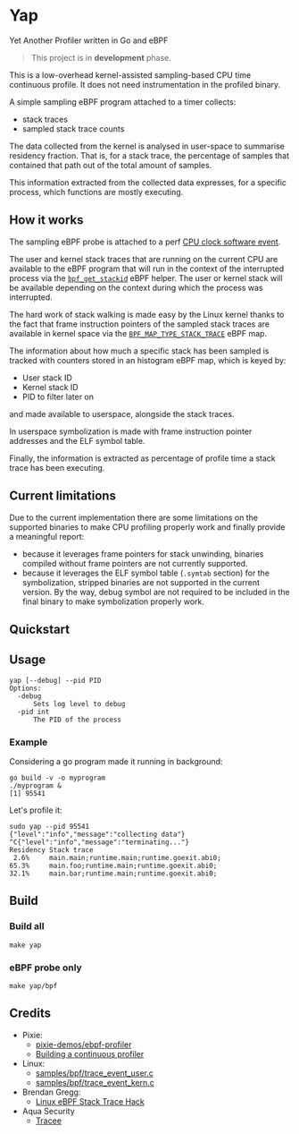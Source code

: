 # Yap

Yet Another Profiler written in Go and eBPF

> This project is in **development** phase.

This is a low-overhead kernel-assisted sampling-based CPU time continuous profile. It does not need instrumentation in the profiled binary.

A simple sampling eBPF program attached to a timer collects:
- stack traces
- sampled stack trace counts

The data collected from the kernel is analysed in user-space to summarise residency fraction.
That is, for a stack trace, the percentage of samples that contained that path out of the total amount of samples.

This information extracted from the collected data expresses, for a specific process, which functions are mostly executing.

## How it works

The sampling eBPF probe is attached to a perf [CPU clock software event](https://elixir.bootlin.com/linux/v6.8.5/source/include/uapi/linux/perf_event.h#L119).

The user and kernel stack traces that are running on the current CPU are available to the eBPF program that will run in the context of the interrupted process via the [`bpf_get_stackid`](https://elixir.bootlin.com/linux/v6.8.5/source/kernel/bpf/stackmap.c#L283) eBPF helper.
The user or kernel stack will be available depending on the context during which the process was interrupted.

The hard work of stack walking is made easy by the Linux kernel thanks to the fact that frame instruction pointers of the sampled stack traces are available in kernel space via the [`BPF_MAP_TYPE_STACK_TRACE`](https://elixir.bootlin.com/linux/v6.8.5/source/include/uapi/linux/bpf.h#L914) eBPF map.

The information about how much a specific stack has been sampled is tracked with counters stored in an histogram eBPF map, which is keyed by:
- User stack ID
- Kernel stack ID
- PID to filter later on

and made available to userspace, alongside the stack traces.

In userspace symbolization is made with frame instruction pointer addresses and the ELF symbol table.

Finally, the information is extracted as percentage of profile time a stack trace has been executing.

## Current limitations

Due to the current implementation there are some limitations on the supported binaries to make CPU profiling properly work and finally provide a meaningful report:
* because it leverages frame pointers for stack unwinding, binaries compiled without frame pointers are not currently supported.
* because it leverages the ELF symbol table (`.symtab` section) for the symbolization, stripped binaries are not supported in the current version. By the way, debug symbol are not required to be included in the final binary to make symbolization properly work.

## Quickstart

## Usage

```
yap [--debug] --pid PID
Options:
  -debug
      Sets log level to debug
  -pid int
      The PID of the process
```

### Example

Considering a go program made it running in background:

```shell
go build -v -o myprogram
./myprogram &
[1] 95541
```

Let's profile it:

```shell
sudo yap --pid 95541
{"level":"info","message":"collecting data"}
^C{"level":"info","message":"terminating..."}
Residency Stack trace
 2.6%     main.main;runtime.main;runtime.goexit.abi0;
65.3%     main.foo;runtime.main;runtime.goexit.abi0;
32.1%     main.bar;runtime.main;runtime.goexit.abi0;
```

## Build

### Build all

```shell
make yap
```

### eBPF probe only

```shell
make yap/bpf
```

## Credits

- Pixie:
  - [pixie-demos/ebpf-profiler](https://github.com/pixie-io/pixie-demos/tree/main/ebpf-profiler)
  - [Building a continuous profiler](https://blog.px.dev/cpu-profiling/)
- Linux:
  - [samples/bpf/trace_event_user.c](https://github.com/torvalds/linux/blob/8f2c057754b25075aa3da132cd4fd4478cdab854/samples/bpf/trace_event_user.c)
  - [samples/bpf/trace_event_kern.c](https://github.com/torvalds/linux/blob/8f2c057754b25075aa3da132cd4fd4478cdab854/samples/bpf/trace_event_kern.c)
- Brendan Gregg:
  - [Linux eBPF Stack Trace Hack](https://www.brendangregg.com/blog/2016-01-18/ebpf-stack-trace-hack.html)
- Aqua Security
  - [Tracee](https://github.com/aquasecurity/tracee)